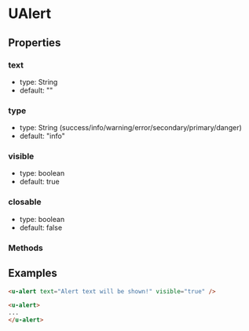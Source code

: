 # UAlert

## Properties

### text

* type: String
* default: ""

### type

* type: String (success/info/warning/error/secondary/primary/danger)
* default: "info" 

### visible
* type: boolean
* default: true

### closable
* type: boolean
* default: false

### Methods


## Examples

```html
<u-alert text="Alert text will be shown!" visible="true" />

<u-alert>
...
</u-alert>
```

